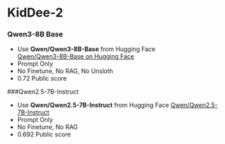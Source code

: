 # KidDee-2

### Qwen3-8B Base
- Use **Qwen/Qwen3-8B-Base** from Hugging Face  
 [Qwen/Qwen3-8B-Base on Hugging Face](https://huggingface.co/Qwen/Qwen3-8B-Base)
- Prompt Only
- No Finetune, No RAG, No Unsloth
- 0.72 Public score

###Qwen2.5-7B-Instruct
- Use **Qwen/Qwen2.5-7B-Instruct** from Hugging Face
 [Qwen/Qwen2.5-7B-Instruct]([https://huggingface.co/Qwen/Qwen3-8B-Base](https://huggingface.co/Qwen/Qwen2.5-7B-Instruct))
- Prompt Only
- No Finetune, No RAG
- 0.692 Public score
